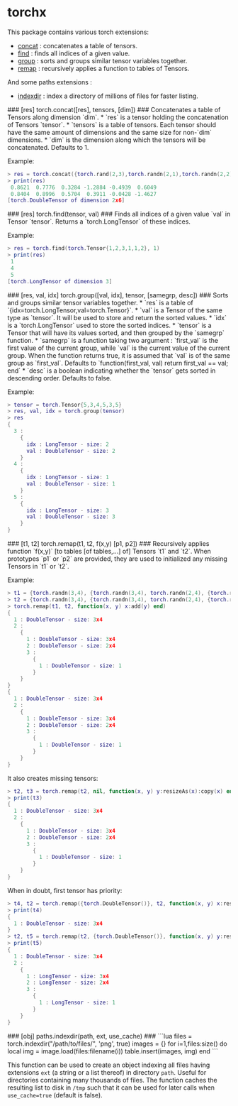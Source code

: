 torchx
======

This package contains various torch extensions:
 * [concat](#torch.concat) : concatenates a table of tensors.
 * [find](#torch.find) : finds all indices of a given value.
 * [group](#torch.group) : sorts and groups similar tensor variables together. 
 * [remap](#torch.remap) : recursively applies a function to tables of Tensors.

And some paths extensions :
 * [indexdir](#paths.indexdir) : index a directory of millions of files for faster listing.


<a name='torch.concat'/>
### [res] torch.concat([res], tensors, [dim]) ###
Concatenates a table of Tensors along dimension `dim`.
 * `res` is a tensor holding the concatenation of Tensors `tensor`.
 * `tensors` is a table of tensors. Each tensor should have the same amount of dimensions and the same size for non-`dim` dimensions.
 * `dim` is the dimension along which the tensors will be concatenated. Defaults to 1.

Example:
```lua
> res = torch.concat({torch.rand(2,3),torch.randn(2,1),torch.randn(2,2)},2)
> print(res)
 0.8621  0.7776  0.3284 -1.2884 -0.4939  0.6049
 0.8404  0.8996  0.5704  0.3911 -0.0428 -1.4627
[torch.DoubleTensor of dimension 2x6]
```

<a name='torch.find'/>
### [res] torch.find(tensor, val) ###
Finds all indices of a given value `val` in Tensor `tensor`. Returns a `torch.LongTensor` of these indices.

Example:
```lua
> res = torch.find(torch.Tensor{1,2,3,1,1,2}, 1)
> print(res)
 1
 4
 5
[torch.LongTensor of dimension 3]
```

<a name='torch.group'/>
### [res, val, idx] torch.group([val, idx], tensor, [samegrp, desc]) ###
Sorts and groups similar tensor variables together.
 * `res` is a table of `{idx=torch.LongTensor,val=torch.Tensor}`.
 * `val` is a Tensor of the same type as `tensor`. It will be used to store and return the sorted values.
 * `idx` is a `torch.LongTensor` used to store the sorted indices.
 * `tensor` is a Tensor that will have its values sorted, and then grouped by the `samegrp` function.
 * `samegrp` is a function taking two argument : `first_val` is the first value of the current group, while `val` is the current value of the current group. When the function returns true, it is assumed that `val` is of the same group as `first_val`. Defaults to `function(first_val, val) return first_val == val; end`
 * `desc` is a boolean indicating whether the `tensor` gets sorted in descending order. Defaults to false.

Example:
```lua
> tensor = torch.Tensor{5,3,4,5,3,5}
> res, val, idx = torch.group(tensor)
> res
{
  3 : 
    {
      idx : LongTensor - size: 2
      val : DoubleTensor - size: 2
    }
  4 : 
    {
      idx : LongTensor - size: 1
      val : DoubleTensor - size: 1
    }
  5 : 
    {
      idx : LongTensor - size: 3
      val : DoubleTensor - size: 3
    }
}
```

<a name='torch.remap'/>
### [t1, t2] torch.remap(t1, t2, f(x,y) [p1, p2]) ###
Recursively applies function `f(x,y)` [to tables [of tables,...] of] Tensors
`t1` and `t2`. When prototypes `p1` or `p2` are provided, they are used 
to initialized any missing Tensors in `t1` or `t2`.

Example:
```lua
> t1 = {torch.randn(3,4), {torch.randn(3,4), torch.randn(2,4), {torch.randn(1)}}}
> t2 = {torch.randn(3,4), {torch.randn(3,4), torch.randn(2,4), {torch.randn(1)}}}
> torch.remap(t1, t2, function(x, y) x:add(y) end)
{
  1 : DoubleTensor - size: 3x4
  2 : 
    {
      1 : DoubleTensor - size: 3x4
      2 : DoubleTensor - size: 2x4
      3 : 
        {
          1 : DoubleTensor - size: 1
        }
    }
}
{
  1 : DoubleTensor - size: 3x4
  2 : 
    {
      1 : DoubleTensor - size: 3x4
      2 : DoubleTensor - size: 2x4
      3 : 
        {
          1 : DoubleTensor - size: 1
        }
    }
}
```
It also creates missing tensors:
```lua
> t2, t3 = torch.remap(t2, nil, function(x, y) y:resizeAs(x):copy(x) end)
> print(t3)
{
  1 : DoubleTensor - size: 3x4
  2 : 
    {
      1 : DoubleTensor - size: 3x4
      2 : DoubleTensor - size: 2x4
      3 : 
        {
          1 : DoubleTensor - size: 1
        }
    }
}
```
When in doubt, first tensor has priority:
```lua
> t4, t2 = torch.remap({torch.DoubleTensor()}, t2, function(x, y) x:resize(y:size()):copy(y) end, torch.LongTensor())
> print(t4)
{
  1 : DoubleTensor - size: 3x4
}
> t2, t5 = torch.remap(t2, {torch.DoubleTensor()}, function(x, y) y:resize(x:size()):copy(x) end, torch.LongTensor())
> print(t5)
{
  1 : DoubleTensor - size: 3x4
  2 : 
    {
      1 : LongTensor - size: 3x4
      2 : LongTensor - size: 2x4
      3 : 
        {
          1 : LongTensor - size: 1
        }
    }
}
```

<a name="paths.indexdir"/>
### [obj] paths.indexdir(path, ext, use_cache) ###
```lua
files = torch.indexdir("/path/to/files/", 'png', true)
images = {}
for i=1,files:size() do
   local img = image.load(files:filename(i))
   table.insert(images, img)
end
```

This function can be used to create an object indexing all files having 
extensions `ext` (a string or a list thereof) in directory `path`. 
Useful for directories containing many thousands of files. The function 
caches the resulting list to disk in `/tmp` such that it can be used 
for later calls when `use_cache=true` (default is false).

